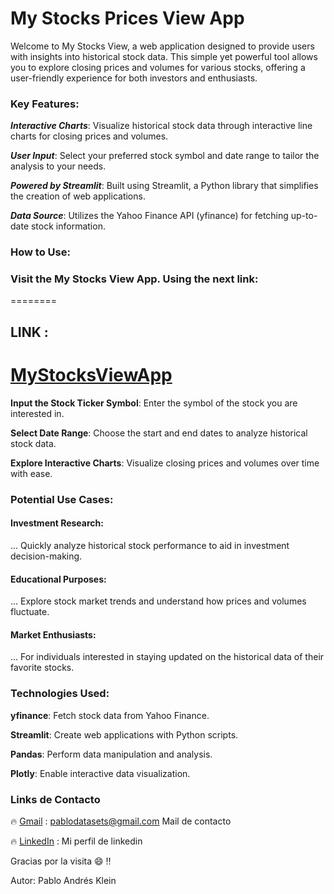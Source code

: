 # My Stocks Prices View App

Welcome to My Stocks View, a web application designed to provide users with insights into historical stock data. This simple yet powerful tool allows you to explore closing prices and volumes for various stocks, offering a user-friendly experience for both investors and enthusiasts.

### Key Features:

***Interactive Charts***:
Visualize historical stock data through interactive line charts for closing prices and volumes.

***User Input***: 
Select your preferred stock symbol and date range to tailor the analysis to your needs.

***Powered by Streamlit***:
Built using Streamlit, a Python library that simplifies the creation of web applications.

***Data Source***:
Utilizes the Yahoo Finance API (yfinance) for fetching up-to-date stock information.

### How to Use:
### Visit the My Stocks View App. Using the next link:

========
## LINK :
[MyStocksViewApp](https://mystocksview.streamlit.app/)
========

**Input the Stock Ticker Symbol**: 
Enter the symbol of the stock you are interested in.

**Select Date Range**: 
Choose the start and end dates to analyze historical stock data.

**Explore Interactive Charts**: 
Visualize closing prices and volumes over time with ease.


### Potential Use Cases:
#### Investment Research:
... Quickly analyze historical stock performance to aid in investment decision-making.
#### Educational Purposes:
... Explore stock market trends and understand how prices and volumes fluctuate.
####  Market Enthusiasts: 
... For individuals interested in staying updated on the historical data of their favorite stocks.
### Technologies Used:

**yfinance**: 
Fetch stock data from Yahoo Finance.

**Streamlit**: 
Create web applications with Python scripts.

**Pandas**:
Perform data manipulation and analysis.

**Plotly**:
Enable interactive data visualization.


### **Links de Contacto** 


:fire: [Gmail](pablodatasets@gmail.com) : pablodatasets@gmail.com Mail de contacto

:fire: [LinkedIn](https://www.linkedin.com/in/pablo-andres-klein-a669551b1/) : Mi perfil de linkedin

Gracias por la visita :smile: :bangbang:

Autor: Pablo Andrés Klein
